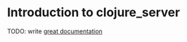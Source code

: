 # Introduction to clojure_server

TODO: write [great documentation](http://jacobian.org/writing/what-to-write/)
